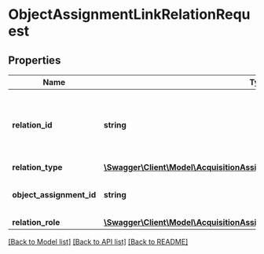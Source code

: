 # ObjectAssignmentLinkRelationRequest

## Properties
Name | Type | Description | Notes
------------ | ------------- | ------------- | -------------
**relation_id** | **string** | The ID of the relation (either a contact company or contact person) | 
**relation_type** | [**\Swagger\Client\Model\AcquisitionAssignmentLinkRelationRequestRelationType**](AcquisitionAssignmentLinkRelationRequestRelationType.md) |  | 
**object_assignment_id** | **string** | The object assignment to link the relation to. | 
**relation_role** | [**\Swagger\Client\Model\AcquisitionAssignmentLinkRelationRequestRelationRole**](AcquisitionAssignmentLinkRelationRequestRelationRole.md) |  | 

[[Back to Model list]](../README.md#documentation-for-models) [[Back to API list]](../README.md#documentation-for-api-endpoints) [[Back to README]](../README.md)


